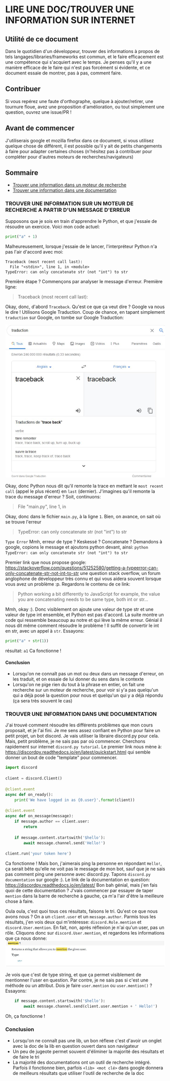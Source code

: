 # LIRE UNE DOC/TROUVER UNE INFORMATION SUR INTERNET

## Utilité de ce document

Dans le quotidien d'un développeur, trouver des informations à propos de tels langages/libraries/frameworks est commun, et le faire efficacement est une compétence qui s'acquiert avec le temps. Je penses qu'il y a une manière efficace de le faire qui n'est pas forcément si évidente, et ce document essaie de montrer, pas à pas, comment faire.

## Contribuer

Si vous repérez une faute d'orthographe, quelque à ajouter/retirer, une tournure floue, avez une proposition d'amélioration, ou tout simplement une question, ouvrez une issue/PR !

## Avant de commencer

J'utiliserais google et mozilla firefox dans ce document, si vous utilisez quelque chose de différent, il est possible qu'il y ait de petits changements à faire pour adapter certaines choses (n'hésitez pas à contribuer pour compléter pour d'autres moteurs de recherches/navigateurs)

## Sommaire

- [Trouver une information dans un moteur de recherche](#trouver-une-information-sur-un-moteur-de-recherche-a-partir-dun-message-derreur) 
- [Trouver une information dans une documentation](#trouver-une-information-dans-une-documentation)

### TROUVER UNE INFORMATION SUR UN MOTEUR DE RECHERCHE A PARTIR D'UN MESSAGE D'ERREUR

Supposons que je sois en train d'apprendre le Python, et que j'essaie de résoudre un exercice. Voici mon code actuel:

```py
print("a" + 1)
```

Malheureusement, lorsque j'essaie de le lancer, l'interpréteur Python n'a pas l'air d'accord avec moi:

```
Traceback (most recent call last):
  File "<stdin>", line 1, in <module>
TypeError: can only concatenate str (not "int") to str
```
Première étape ? Commençons par analyser le message d'erreur. Première ligne:

> Traceback (most recent call last):

Okay, donc, d'abord `Traceback`. Qu'est ce que ça veut dire ? Google va nous le dire ! 
Utilisons Google Traduction. Coup de chance, en tapant simplement `traduction` sur Google, on tombe sur Google Traduction:

![_](https://raw.githubusercontent.com/shika-blyat/lire_une_doc/master/assets/traceback_trad.JPG)

Okay, donc Python nous dit qu'il remonte la trace en mettant le `most recent call` (appel le plus récent) en `last` (dernier). J'imagines qu'il remonte la trace du message d'erreur ?
Soit, continuons:

> File "main.py", line 1, in <module>

Okay, donc dans le fichier `main.py`, à la ligne `1`. Bien, on avance, on sait où se trouve l'erreur

> TypeError: can only concatenate str (not "int") to str

`Type Error` Mmh, erreur de type ? Keskessé ? Concatenate ? Demandons à google, copions le message et ajoutons python devant, ainsi:
`python TypeError: can only concatenate str (not "int") to str`

Premier link que nous propose google: https://stackoverflow.com/questions/51252580/getting-a-typeerror-can-only-concatenate-str-not-int-to-str une question stack overflow, un forum anglophone de développeur très connu et qui vous aidera souvent lorsque vous avez un problème :p. Regardons le contenu de ce link:
> Python working a bit differently to JavaScript for example, the value you are concatenating needs to be same type, both int or str... 

Mmh, okay :). Donc visiblement on ajoute une valeur de type str et une valeur de type int ensemble, et Python est pas d'accord. La suite montre un code qui ressemble beaucoup au notre et qui lève la même erreur. Génial il nous dit même comment résoudre le problème ! Il suffit de convertir le int en str, avec un appel à `str`. Essayons:

```py
print("a" + str(1))
```
résultat: `a1`
Ca fonctionne !

#### Conclusion

- Lorsqu'on ne connaît pas un mot ou deux dans un message d'erreur, on les traduit, et on essaie de lui donner du sens dans le contexte
- Lorsqu'on ne pige rien du tout à la phrase en entier, on fait une recherche sur un moteur de recherche, pour voir si y'a pas quelqu'un qui a déjà posé la question pour nous et quelqu'un qui y a déjà répondu (ça sera très souvent le cas)

### TROUVER UNE INFORMATION DANS UNE DOCUMENTATION

J'ai trouvé comment résoudre les différents problèmes que mon cours proposait, et je l'ai fini. Je me sens assez confiant en Python pour faire un petit projet, un bot discord. Je vais utiliser la libraire discord.py pour cela. Mais, petit problème, je ne sais pas par où commencer. Cherchons rapidement sur internet `discord.py tutorial`. Le premier link nous mène à:
https://discordpy.readthedocs.io/en/latest/quickstart.html qui semble donner un bout de code "template" pour commencer.

```py
import discord

client = discord.Client()

@client.event
async def on_ready():
    print('We have logged in as {0.user}'.format(client))

@client.event
async def on_message(message):
    if message.author == client.user:
        return

    if message.content.startswith('$hello'):
        await message.channel.send('Hello!')

client.run('your token here')
```

Ca fonctionne ! Mais bon, j'aimerais ping la personne en répondant `Hello!`, ça serait bête qu'elle ne voit pas le message de mon bot, sauf que je ne sais pas comment ping une personne avec discord.py. Tapons `discord.py documentation` sur google :). Le link de la documentation en question: https://discordpy.readthedocs.io/en/latest/
Bon bah génial, mais j'en fais quoi de cette documentation ? J'vais commencer par essayer de taper `mention` dans la barre de recherche à gauche, ça m'a l'air d'être la meilleure chose à faire.

Oula oula, c'est quoi tous ces résultats, faisons le tri. Qu'est ce que nous avons nous ? On a un `client.user` et un `message.author`. Parmis tous les résultats, j'en vois deux qui m'intéresse:
`discord.Role.mention` et `discord.User.mention`. En fait, non, après réflexion je n'ai qu'un user, pas un rôle. Cliquons donc sur `discord.User.mention`, et regardons les informations que ça nous donne:
![_](https://raw.githubusercontent.com/shika-blyat/lire_une_doc/master/assets/disc_mention_doc.JPG)

Je vois que c'est de type string, et que ça permet visiblement de mentionner l'user en question. Par contre, je ne sais pas si c'est une méthode ou un attribut. Dois je faire `user.mention` ou `user.mention()` ? Essayons:

```py
    if message.content.startswith('$hello'):
        await message.channel.send(client.user.mention + ' Hello!')
```
Oh, ça fonctionne !

### Conclusion

- Lorsqu'on ne connaît pas une lib, un bon réflexe c'est d'avoir un onglet avec la doc de la lib en question ouvert dans son navigateur
- Un peu de jugeote permet souvent d'éliminer la majorité des résultats et de faire le tri
- La majorité des documentations ont un outil de recherche intégré. Parfois il fonctionne bien, parfois `<lib> <mot clé>` dans google donnera de meilleurs résultats que utiliser l'outil de recherche de la doc

